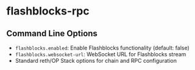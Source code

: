 # flashblocks-rpc

## Command Line Options

- `flashblocks.enabled`: Enable Flashblocks functionality (default: false)
- `flashblocks.websocket-url`: WebSocket URL for Flashblocks stream
- Standard reth/OP Stack options for chain and RPC configuration